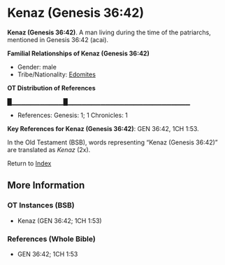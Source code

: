 # Kenaz (Genesis 36:42)
**Kenaz (Genesis 36:42)**. 
A man living during the time of the patriarchs, mentioned in Genesis 36:42 (acai). 




**Familial Relationships of Kenaz (Genesis 36:42)**


* Gender: male
* Tribe/Nationality: [Edomites](../../../groups/md/acai/Edom.md)


**OT Distribution of References**

█▁▁▁▁▁▁▁▁▁▁▁█▁▁▁▁▁▁▁▁▁▁▁▁▁▁▁▁▁▁▁▁▁▁▁▁▁▁
* References: Genesis: 1; 1 Chronicles: 1



**Key References for Kenaz (Genesis 36:42)**: 
GEN 36:42, 1CH 1:53. 


In the Old Testament (BSB), words representing “Kenaz (Genesis 36:42)” are translated as 
*Kenaz* (2x). 




Return to [Index](00-Index.md)

## More Information

### OT Instances (BSB)

* Kenaz (GEN 36:42; 1CH 1:53)



### References (Whole Bible)

* GEN 36:42; 1CH 1:53



